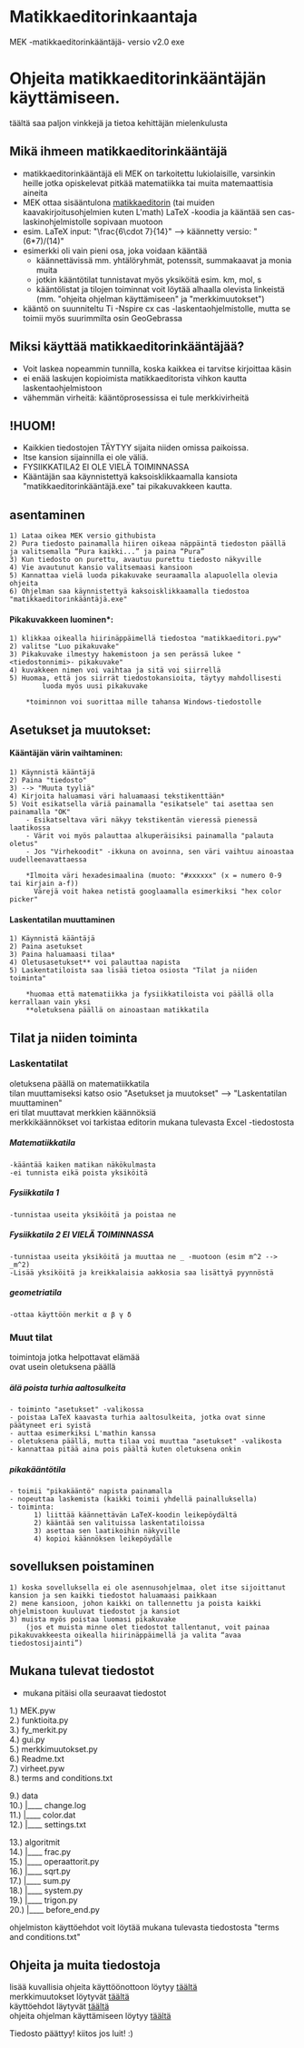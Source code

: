 # Matikkaeditorinkaantaja
MEK -matikkaeditorinkääntäjä-
versio v2.0 exe  

# Ohjeita matikkaeditorinkääntäjän käyttämiseen.
täältä saa paljon vinkkejä ja tietoa kehittäjän mielenkulusta 

## Mikä ihmeen matikkaeditorinkääntäjä
- matikkaeditorinkääntäjä eli MEK on tarkoitettu lukiolaisille, varsinkin heille jotka opiskelevat pitkää matematiikka tai muita matemaattisia aineita  
- MEK ottaa sisääntulona [matikkaeditorin](https://math-demo.abitti.fi/) (tai muiden kaavakirjoitusohjelmien kuten L'math) LaTeX -koodia ja kääntää sen cas- laskinohjelmistolle sopivaan muotoon  
- esim. LaTeX input: "\frac{6\cdot 7}{14}" --> käännetty versio: "(6*7)/(14)"  
- esimerkki oli vain pieni osa, joka voidaan kääntää  
	- käännettävissä mm. yhtälöryhmät, potenssit, summakaavat ja monia muita  
	- jotkin kääntötilat tunnistavat myös yksiköitä esim. km, mol, s  
	- kääntölistat ja tilojen toiminnat voit löytää alhaalla olevista linkeistä (mm. "ohjeita ohjelman käyttämiseen" ja "merkkimuutokset")  
- kääntö on suunniteltu Ti -Nspire cx cas -laskentaohjelmistolle, mutta se toimii myös suurimmilta osin GeoGebrassa   

## Miksi käyttää matikkaeditorinkääntäjää?  
- Voit laskea nopeammin tunnilla, koska kaikkea ei tarvitse kirjoittaa käsin
- ei enää laskujen kopioimista matikkaeditorista vihkon kautta laskentaohjelmistoon
- vähemmän virheitä: kääntöprosessissa ei tule merkkivirheitä


## !HUOM!  
- Kaikkien tiedostojen TÄYTYY sijaita niiden omissa paikoissa.  
- Itse kansion sijainnilla ei ole väliä.  
- FYSIIKKATILA2 EI OLE VIELÄ TOIMINNASSA  
- Kääntäjän saa käynnistettyä kaksoisklikkaamalla kansiota "matikkaeditorinkääntäjä.exe" 
	tai pikakuvakkeen kautta.  

## asentaminen

	1) Lataa oikea MEK versio githubista
	2) Pura tiedosto painamalla hiiren oikeaa näppäintä tiedoston päällä ja valitsemalla “Pura kaikki...” ja paina “Pura”
	3) Kun tiedosto on purettu, avautuu purettu tiedosto näkyville
	4) Vie avautunut kansio valitsemaasi kansioon
	5) Kannattaa vielä luoda pikakuvake seuraamalla alapuolella olevia ohjeita
	6) Ohjelman saa käynnistettyä kaksoisklikkaamalla tiedostoa "matikkaeditorinkääntäjä.exe"

#### Pikakuvakkeen luominen*:
	1) klikkaa oikealla hiirinäppäimellä tiedostoa "matikkaeditori.pyw"  
	2) valitse "Luo pikakuvake"  
	3) Pikakuvake ilmestyy hakemistoon ja sen perässä lukee "<tiedostonnimi>- pikakuvake"  
	4) kuvakkeen nimen voi vaihtaa ja sitä voi siirrellä  
	5) Huomaa, että jos siirrät tiedostokansioita, täytyy mahdollisesti 
	      	luoda myös uusi pikakuvake  
	
		*toiminnon voi suorittaa mille tahansa Windows-tiedostolle   


## Asetukset ja muutokset:

#### Kääntäjän värin vaihtaminen:
	1) Käynnistä kääntäjä
	2) Paina "tiedosto"
	3) --> "Muuta tyyliä"
	4) Kirjoita haluamasi väri haluamaasi tekstikenttään*
	5) Voit esikatsella väriä painamalla "esikatsele" tai asettaa sen painamalla "OK"
		- Esikatseltava väri näkyy tekstikentän vieressä pienessä laatikossa
		- Värit voi myös palauttaa alkuperäisiksi painamalla "palauta oletus"
		- Jos "Virhekoodit" -ikkuna on avoinna, sen väri vaihtuu ainoastaa uudelleenavattaessa

		*Ilmoita väri hexadesimaalina (muoto: "#xxxxxx" (x = numero 0-9 tai kirjain a-f))
		  Värejä voit hakea netistä googlaamalla esimerkiksi "hex color picker"

#### Laskentatilan muuttaminen
	1) Käynnistä kääntäjä
	2) Paina asetukset
	3) Paina haluamaasi tilaa*
	4) Oletusasetukset** voi palauttaa napista
	5) Laskentatiloista saa lisää tietoa osiosta "Tilat ja niiden toiminta"

		*huomaa että matematiikka ja fysiikkatiloista voi päällä olla kerrallaan vain yksi 
		**oletuksena päällä on ainoastaan matikkatila

## Tilat ja niiden toiminta

### Laskentatilat  
oletuksena päällä on matematiikkatila  
tilan muuttamiseksi katso osio "Asetukset ja muutokset" --> "Laskentatilan muuttaminen"  
eri tilat muuttavat merkkien käännöksiä  
merkkikäännökset voi tarkistaa editorin mukana tulevasta Excel -tiedostosta

##### Matematiikkatila
	-kääntää kaiken matikan näkökulmasta
	-ei tunnista eikä poista yksiköitä 
        
##### Fysiikkatila 1
	-tunnistaa useita yksiköitä ja poistaa ne 
        
##### Fysiikkatila 2	EI VIELÄ TOIMINNASSA
	-tunnistaa useita yksiköitä ja muuttaa ne _ -muotoon (esim m^2 -->  _m^2)  
	-Lisää yksiköitä ja kreikkalaisia aakkosia saa lisättyä pyynnöstä  

##### geometriatila
	-ottaa käyttöön merkit α β γ δ

### Muut tilat  
toimintoja jotka helpottavat elämää  
ovat usein oletuksena päällä
      
##### älä poista turhia aaltosulkeita
	- toiminto "asetukset" -valikossa
	- poistaa LaTeX kaavasta turhia aaltosulkeita, jotka ovat sinne päätyneet eri syistä
	- auttaa esimerkiksi L'mathin kanssa
	- oletuksena päällä, mutta tilaa voi muuttaa "asetukset" -valikosta
	- kannattaa pitää aina pois päältä kuten oletuksena onkin

##### pikakääntötila
	- toimii "pikakääntö" napista painamalla
	- nopeuttaa laskemista (kaikki toimii yhdellä painalluksella)
	- toiminta:
		  1) liittää käännettävän LaTeX-koodin leikepöydältä
		  2) kääntää sen valituissa laskentatiloissa
		  3) asettaa sen laatikoihin näkyville
		  4) kopioi käännöksen leikepöydälle

## sovelluksen poistaminen
	1) koska sovelluksella ei ole asennusohjelmaa, olet itse sijoittanut kansion ja sen kaikki tiedostot haluamaasi paikkaan
	2) mene kansioon, johon kaikki on tallennettu ja poista kaikki ohjelmistoon kuuluvat tiedostot ja kansiot
	3) muista myös poistaa luomasi pikakuvake
		(jos et muista minne olet tiedostot tallentanut, voit painaa pikakuvakkeesta oikealla hiirinäppäimellä ja valita “avaa tiedostosijainti”)




## Mukana tulevat tiedostot
- mukana pitäisi olla seuraavat tiedostot       

1.) MEK.pyw  
2.) funktioita.py  
3.) fy_merkit.py  
4.) gui.py  
5.) merkkimuutokset.py  
6.) Readme.txt  
7.) virheet.pyw   
8.) terms and conditions.txt  

9.) data  
10.)    |____ change.log  
11.)    |____ color.dat  
12.)    |____ settings.txt  

13.) algoritmit  
14.)	|____ frac.py  
15.)	|____ operaattorit.py  
16.)	|____ sqrt.py  
17.)	|____ sum.py  
18.)	|____ system.py  
19.)	|____ trigon.py  
20.)	|____ before_end.py



ohjelmiston käyttöehdot voit löytää mukana tulevasta tiedostosta "terms and conditions.txt"  

## Ohjeita ja muita tiedostoja  

lisää kuvallisia ohjeita käyttöönottoon löytyy [täältä](https://docs.google.com/document/d/1xKYWsBhS1MESHVi0ALWNzCvWH8a3M2paWLCfXHwJFho/edit?usp=sharing)  
merkkimuutokset löytyvät [täältä](https://docs.google.com/spreadsheets/d/1bi-iejOZ7LSQXTja8hWFj7LcgKMt4z3Aa5pRelak9R8/edit?usp=sharing)  
käyttöehdot läytyvät [täältä](https://docs.google.com/document/d/1m952YhMxpN6ihcMfVcO7xJ0TYGzwajvvKJLnzftqdz0/edit?usp=sharing)  
ohjeita ohjelman käyttämiseen löytyy [täältä](https://docs.google.com/document/d/1DsLcrpI9WRrZpKFShpISrDzh8b6GYNe3oJJxGGmKpiA/edit?usp=sharing)  



Tiedosto päättyy!   kiitos jos luit!  :) 
